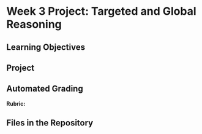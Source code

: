 # Week 3 Project: Targeted and Global Reasoning

## Learning Objectives

## Project

## Automated Grading

**Rubric:**

## Files in the Repository